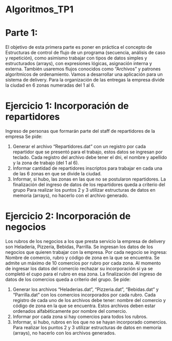 # Algoritmos_TP1

# Parte 1:
El objetivo de esta primera parte es poner en práctica el concepto de Estructuras de control de flujo de un
programa (secuencia, análisis de caso y repetición), como asimismo trabajar con tipos de datos simples y
estructurados (arrays), con expresiones lógicas, asignación interna y externa. También usaremos flujos
conocidos como “Archivos” y patrones algorítmicos de ordenamiento.
Vamos a desarrollar una aplicación para un sistema de delivery.
Para la organización de las entregas la empresa divide la ciudad en 6 zonas numeradas del 1 al 6.


# Ejercicio 1: Incorporación de repartidores
Ingreso de personas que formarán parte del staff de repartidores de la empresa
Se pide:
1) Generar el archivo “Repartidores.dat” con un registro por cada repartidor que se presentó para el
trabajo, estos datos se ingresan por teclado. Cada registro del archivo debe tener el dni, el nombre y
apellido y la zona de trabajo (del 1 al 6).
2) Informar cantidad de repartidores inscriptos para trabajar en cada una de las 6 zonas en que se
divide la ciudad.
3) Informar, si hubo, las zonas en las que no se postularon repartidores.
La finalización del ingreso de datos de los repartidores queda a criterio del grupo
Para realizar los puntos 2 y 3 utilizar estructuras de datos en memoria (arrays), no hacerlo con el archivo
generado.


# Ejercicio 2: Incorporación de negocios
Los rubros de los negocios a los que presta servicio la empresa de delivery son Heladería, Pizzería, Bebidas,
Parrilla.
Se ingresan los datos de los negocios que quieren trabajar con la empresa.
Por cada negocio se ingresa: Nombre de comercio, rubro y código de zona en la que se encuentra.
Se admite un máximo de 10 comercios por rubro por cada zona.
Al momento de ingresar los datos del comercio rechazar su incorporación si ya se completó el cupo para el
rubro en esa zona.
La finalización del ingreso de datos de los comercios queda a criterio del grupo.
Se pide:
1) Generar los archivos “Heladerias.dat”, “Pizzeria.dat”, “Bebidas.dat” y “Parrilla.dat” con los comercios
incorporados por cada rubro. Cada registro de cada uno de los archivos debe tener: nombre del
comercio y código de zona en la que se encuentra. Estos archivos deben estar ordenados
alfabéticamente por nombre del comercio.
2) Informar por cada zona si hay comercios para todos los rubros.
3) Informar, si hubo, rubros en los que no se hayan incorporado comercios.
Para realizar los puntos 2 y 3 utilizar estructuras de datos en memoria (arrays), no hacerlo con los archivos
generados.
